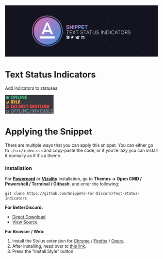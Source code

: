 ![Banner](./assets/banner.png)

# Text Status Indicators
Add indicators to statuses.

![Preview](./assets/screenshot.png)

# Applying the Snippet
There are multiple ways that you can apply this snippet. You can either go to `./src/index.css` and copy-paste the code, or if you're lazy you can install it normally as if it's a theme.

### Installation
For **[Powercord](https://powercord.dev/)** or **[Vizality](https://vizality.com/)** installation, go to **Themes -> Open CMD / Powershell / Terminal / Gitbash**, and enter the following:
```
git clone https://github.com/Snippets-For-Discord/Text-Status-Indicators
```

**For BetterDiscord:**
- [Direct Download](https://betterdiscord.net/ghdl?id=3495)
- [View Source](https://raw.githubusercontent.com/Snippets-For-Discord/Text-Status-Indicators/main/src/support/TextStatusIndicators.theme.css)

**For Browser / Web:**
1. Install the Stylus extension for [Chrome](https://chrome.google.com/webstore/detail/stylus/clngdbkpkpeebahjckkjfobafhncgmne) / [Firefox](https://addons.mozilla.org/en-US/firefox/addon/styl-us/) / [Opera](https://github.com/openstyles/stylus/wiki/Opera,-Outdated-Stylus).
2. After installing, head over to [this link](https://raw.githubusercontent.com/Snippets-For-Discord/Text-Status-Indicators/main/src/support/TextStatusIndicators.user.css).
3. Press the "Install Style" button.